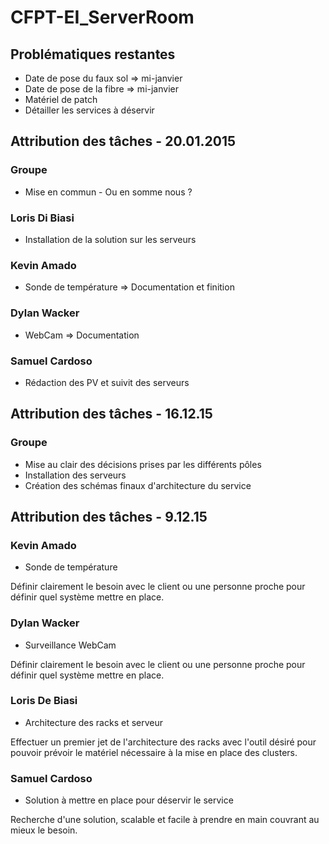 # CFPT-EI_ServerRoom

## Problématiques restantes

* Date de pose du faux sol => mi-janvier
* Date de pose de la fibre => mi-janvier
* Matériel de patch
* Détailler les services à déservir

## Attribution des tâches - 20.01.2015

### Groupe

* Mise en commun - Ou en somme nous ?

### Loris Di Biasi

* Installation de la solution sur les serveurs

### Kevin Amado

* Sonde de température => Documentation et finition

### Dylan Wacker

* WebCam => Documentation

### Samuel Cardoso

* Rédaction des PV et suivit des serveurs

## Attribution des tâches - 16.12.15

### Groupe

* Mise au clair des décisions prises par les différents pôles
* Installation des serveurs
* Création des schémas finaux d'architecture du service

## Attribution des tâches - 9.12.15

### Kevin Amado

* Sonde de température

Définir clairement le besoin avec le client ou une personne proche pour définir quel système mettre en place.

### Dylan Wacker

* Surveillance WebCam

Définir clairement le besoin avec le client ou une personne proche pour définir quel système mettre en place.

### Loris De Biasi

* Architecture des racks et serveur

Effectuer un premier jet de l'architecture des racks avec l'outil désiré pour pouvoir prévoir le matériel nécessaire à la mise en place des clusters.

###  Samuel Cardoso

* Solution à mettre en place pour déservir le service

Recherche d'une solution, scalable et facile à prendre en main couvrant au mieux le besoin.
